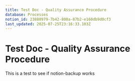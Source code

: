 ```yaml
---
title: Test Doc - Quality Assurance Procedure
database: Processes
notion_id: 23880979-7b42-800a-87b2-e160db9d0cf3
last_updated: 2025-07-25T23:16:33.103Z
---
```


# Test Doc - Quality Assurance Procedure


This is a test to see if notion-backup works

